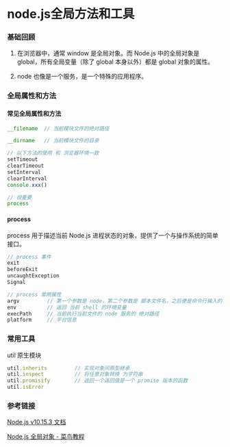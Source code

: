 # node.js全局方法和工具

### 基础回顾

1. 在浏览器中，通常 window 是全局对象。而 Node.js 中的全局对象是 global，所有全局变量（除了 global 本身以外）都是 global 对象的属性。

2. node 也像是一个服务，是一个特殊的应用程序。

### 全局属性和方法

#### 常见全局属性和方法

``` javascript
__filename  // 当前模块文件的绝对路径

__dirname   // 当前模块文件的目录

// 以下方法的使用 和 浏览器环境一致
setTimeout
clearTimeout
setInterval
clearInterval
console.xxx()

// 很重要
process
```

#### process

process 用于描述当前 Node.js 进程状态的对象，提供了一个与操作系统的简单接口。

``` javascript
// process 事件
exit
beforeExit
uncaughtException
Signal

// process 常用属性
argv         // 第一个参数是 node，第二个参数是 脚本文件名，之后便是命令行输入的参数
env          // 返回 当前 shell 的环境变量
execPath     // 当前执行当前文件的 node 服务的 绝对路径
platform     // 平台信息
```

### 常用工具

util 原生模块

``` javascript
util.inherits         // 实现对象间原型继承
util.inspect          // 将任意对象转换 为字符串
util.promisify        // 返回一个返回值是一个 promise 版本的函数
util.isError
```

### 参考链接

[Node.js v10.15.3 文档](http://nodejs.cn/api/util.html)

[Node.js 全局对象 - 菜鸟教程](https://www.runoob.com/nodejs/nodejs-global-object.html)


